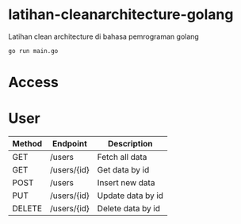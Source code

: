 # latihan-cleanarchitecture-golang
Latihan clean architecture di bahasa pemrograman golang

```go run main.go```


# Access
# User
| Method | Endpoint    | Description       |
| ------ | ------      | ------            |
| GET    | /users      | Fetch all data    |
| GET    | /users/{id} | Get data by id    |
| POST   | /users      | Insert new data   |
| PUT    | /users/{id} | Update data by id |
| DELETE | /users/{id} | Delete data by id |
